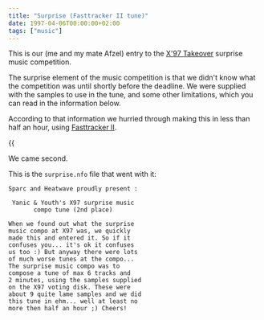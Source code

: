 ```yaml
---
title: "Surprise (Fasttracker II tune)"
date: 1997-04-06T00:00:00+02:00
tags: ["music"]
---
```


This is our (me and my mate Afzel) entry to the
[X'97 Takeover](http://www.takeover.nl/edition97/) surprise music competition.

The surprise element of the music competition is that we didn't know what the
competition was until shortly before the deadline. We were supplied with the
samples to use in the tune, and some other limitations, which you can read in
the information below.

According to that information we hurried through making this in less than half
an hour, using [Fasttracker II](https://en.wikipedia.org/wiki/FastTracker_2).

{{<audio src="/posts/surprise/surprise.mp3" caption="Surprise, by Yanic & Youth" >}}

We came second.

This is the `surprise.nfo` file that went with it:

```
Sparc and Heatwave proudly present :

 Yanic & Youth's X97 surprise music
       compo tune (2nd place)

When we found out what the surprise
music compo at X97 was, we quickly
made this and entered it. So if it
confuses you... it's ok it confuses
us too :) But anyway there were lots
of much worse tunes at the compo...
The surprise music compo was to
compose a tune of max 6 tracks and
2 minutes, using the samples supplied
on the X97 voting disk. These were
about 9 quite lame samples and we did
this tune in ehm... well at least no
more then half an hour ;) Cheers!
```
